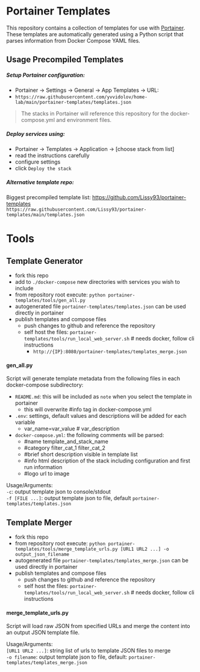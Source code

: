 # Portainer Templates

This repository contains a collection of templates for use with [Portainer](https://www.portainer.io/). These templates are automatically generated using a Python script that parses information from Docker Compose YAML files.

## Usage Precompiled Templates

##### Setup Portainer configuration:  
- Portainer -> Settings -> General -> App Templates -> URL:
- `https://raw.githubusercontent.com/yvvidolov/home-lab/main/portainer-templates/templates.json`

> The stacks in Portainer will reference this repository for the docker-compose.yml and environment files.

##### Deploy services using:
- Portainer -> Templates -> Application -> [choose stack from list]  
- read the instructions carefully
- configure settings  
- click `Deploy the stack`

##### Alternative template repo:

Biggest precompiled template list: https://github.com/Lissy93/portainer-templates  
`https://raw.githubusercontent.com/Lissy93/portainer-templates/main/templates.json`

# Tools

## Template Generator

- fork this repo
- add to `./docker-compose` new directories with services you wish to include
- from repository root execute: `python portainer-templates/tools/gen_all.py`
- autogenerated file `portainer-templates/templates.json` can be used directly in portainer
- publish templates and compose files
  - push changes to github and reference the repository
  - self host the files: `portainer-templates/tools/run_local_web_server.sh` # needs docker, follow cli instructions
    - `http://{IP}:8080/portainer-templates/templates_merge.json`

#### gen_all.py

Script will generate template metadata from the following files in each docker-compose subdirectory:
- `README.md`: this will be included as `note` when you select the template in portainer
  - this will overwrite #info tag in docker-compose.yml
- `.env`: settings, default values and descriptions will be added for each variable
  - var_name=var_value # var_description
- `docker-compose.yml`: the following comments will be parsed:
  - #name template_and_stack_name
  - #category filter_cat_1 filter_cat_2
  - #brief short description visible in template list
  - #info html description of the stack including configuration and first run information
  - #logo url to image

Usage/Arguments:  
`-c`: output template json to console/stdout  
`-f [FILE ...]`: output template json to file, default `portainer-templates/templates.json`  

## Template Merger

- fork this repo
- from repository root execute: `python portainer-templates/tools/merge_template_urls.py [URL1 URL2 ...] -o output_json_filename`
- autogenerated file `portainer-templates/templates_merge.json` can be used directly in portainer
- publish templates and compose files
  - push changes to github and reference the repository
  - self host the files: `portainer-templates/tools/run_local_web_server.sh` # needs docker, follow cli instructions

#### merge_template_urls.py

Script will load raw JSON from specified URLs and merge the content into an output JSON template file.

Usage/Arguments:  
`[URL1 URL2 ...]`: string list of urls to template JSON files to merge  
`-o filename`: output template json to file, default: `portainer-templates/templates_merge.json`  
